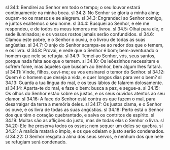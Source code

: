sl 34.1: Bendirei ao Senhor em todo o tempo; o seu louvor estará continuamente na minha boca.
sl 34.2: No Senhor se gloria a minha alma; ouçam-no os mansos e se alegrem.
sl 34.3: Engrandeci ao Senhor comigo, e juntos exaltemos o seu nome.
sl 34.4: Busquei ao Senhor, e ele me respondeu, e de todos os meus temores me livrou.
sl 34.5: Olhai para ele, e sede iluminados; e os vossos rostos jamais serão confundidos.
sl 34.6: Clamou este pobre, e o Senhor o ouviu, e o livrou de todas as suas angústias.
sl 34.7: O anjo do Senhor acampa-se ao redor dos que o temem, e os livra.
sl 34.8: Provai, e vede que o Senhor é bom; bem-aventurado o homem que nele se refugia.
sl 34.9: Temei ao Senhor, vós, seus santos, porque nada falta aos que o temem.
sl 34.10: Os leõezinhos necessitam e sofrem fome, mas àqueles que buscam ao Senhor, bem algum lhes faltará.
sl 34.11: Vinde, filhos, ouvi-me; eu vos ensinarei o temor do Senhor.
sl 34.12: Quem é o homem que deseja a vida, e quer longos dias para ver o bem?
sl 34.13: Guarda a tua língua do mal, e os teus lábios de falarem dolosamente.
sl 34.14: Aparta-te do mal, e faze o bem: busca a paz, e segue-a.
sl 34.15: Os olhos do Senhor estão sobre os justos, e os seus ouvidos atentos ao seu clamor.
sl 34.16: A face do Senhor está contra os que fazem o mal, para desarraigar da terra a memória deles.
sl 34.17: Os justos clama, e o Senhor os ouve, e os livra de todas as suas angústias.
sl 34.18: Perto está o Senhor dos que têm o coração quebrantado, e salva os contritos de espírito.
sl 34.19: Muitas são as aflições do justo, mas de todas elas o Senhor o livra.
sl 34.20: Ele lhe preserva todos os ossos; nem sequer um deles se quebra.
sl 34.21: A malícia matará o ímpio, e os que odeiam o justo serão condenados.
sl 34.22: O Senhor resgata a alma dos seus servos, e nenhum dos que nele se refugiam será condenado.
